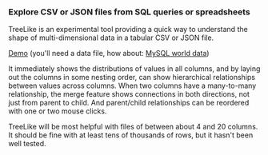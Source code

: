 ### Explore CSV or JSON files from SQL queries or spreadsheets

TreeLike is an experimental tool providing a quick way to understand the
shape of multi-dimensional data in a tabular CSV or JSON file.

[Demo](https://rawgit.com/Sigfried/treelike/master/demo.html) (you'll need a data file, how about: [MySQL world data](https://rawgit.com/Sigfried/treelike/master/data/mysql_world_data.csv))

It immediately shows the distributions of values in all columns, and by
laying out the columns in some nesting order, can show hierarchical
relationships between values across columns. When two columns have a
many-to-many relationship, the merge feature shows connections in both
directions, not just from parent to child. And parent/child
relationships can be reordered with one or two mouse clicks.

TreeLike will be most helpful with files of between about 4 and
20 columns. It should be fine with at least tens of thousands of rows,
but it hasn't been well tested.

